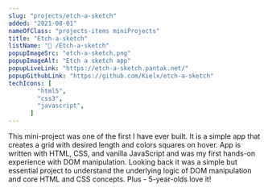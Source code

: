 ```yaml
---
slug: "projects/etch-a-sketch"
added: "2021-08-01"
nameOfClass: "projects-items miniProjects"
title: "Etch-a-sketch"
listName: "🎨 /Etch-a-sketch"
popupImageSrc: "etch-a-sketch.png"
popupImageAlt: "Etch a sketch app"
popupLiveLink: "https://etch-a-sketch.pantak.net/"
popupGithubLink: "https://github.com/Kielx/etch-a-sketch"
techIcons: [
        "html5",
        "css3",
        "javascript",
      ]
---
```


This mini-project was one of the first I have ever built. It is a simple app that creates a grid with desired length and colors squares on hover. App is written with HTML, CSS, and vanilla JavaScript and was my first hands-on experience with DOM manipulation.  Looking back it was a simple but essential project to understand the underlying logic of DOM manipulation and core HTML and CSS concepts.
Plus - 5-year-olds love it!
